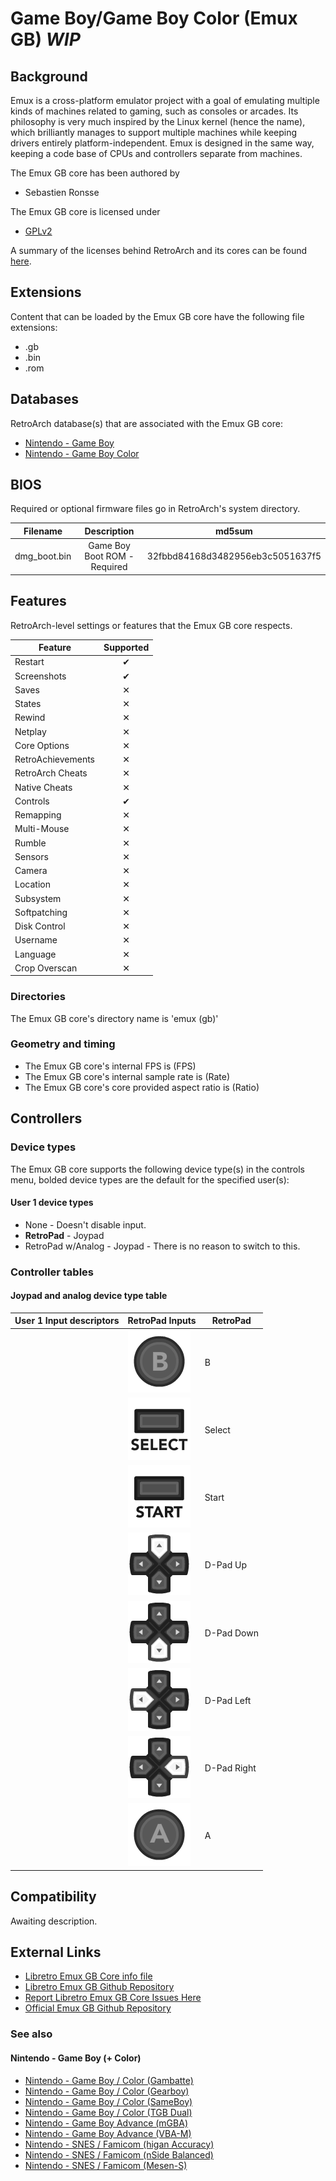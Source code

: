 # Game Boy/Game Boy Color (Emux GB) *WIP*

## Background

Emux is a cross-platform emulator project with a goal of emulating multiple kinds of machines related to gaming, such as consoles or arcades. Its philosophy is very much inspired by the Linux kernel (hence the name), which brilliantly manages to support multiple machines while keeping drivers entirely platform-independent. Emux is designed in the same way, keeping a code base of CPUs and controllers separate from machines.

The Emux GB core has been authored by

- Sebastien Ronsse

The Emux GB core is licensed under

- [GPLv2](https://github.com/libretro/emux/blob/master/COPYING)

A summary of the licenses behind RetroArch and its cores can be found [here](../development/licenses.md).

## Extensions

Content that can be loaded by the Emux GB core have the following file extensions:

- .gb
- .bin
- .rom

## Databases

RetroArch database(s) that are associated with the Emux GB core:

- [Nintendo - Game Boy](https://github.com/libretro/libretro-database/blob/master/rdb/Nintendo%20-%20Game%20Boy.rdb)
- [Nintendo - Game Boy Color](https://github.com/libretro/libretro-database/blob/master/rdb/Nintendo%20-%20Game%20Boy%20Color.rdb)

## BIOS

Required or optional firmware files go in RetroArch's system directory.

|   Filename    |    Description                 |              md5sum              |
|:-------------:|:------------------------------:|:--------------------------------:|
| dmg_boot.bin   | Game Boy Boot ROM - Required   | 32fbbd84168d3482956eb3c5051637f5 |

## Features

RetroArch-level settings or features that the Emux GB core respects.

| Feature           | Supported |
|-------------------|:---------:|
| Restart           | ✔         |
| Screenshots       | ✔         |
| Saves             | ✕         |
| States            | ✕         |
| Rewind            | ✕         |
| Netplay           | ✕         |
| Core Options      | ✕         |
| RetroAchievements | ✕         |
| RetroArch Cheats  | ✕         |
| Native Cheats     | ✕         |
| Controls          | ✔         |
| Remapping         | ✕         |
| Multi-Mouse       | ✕         |
| Rumble            | ✕         |
| Sensors           | ✕         |
| Camera            | ✕         |
| Location          | ✕         |
| Subsystem         | ✕         |
| Softpatching      | ✕         |
| Disk Control      | ✕         |
| Username          | ✕         |
| Language          | ✕         |
| Crop Overscan     | ✕         |

### Directories

The Emux GB core's directory name is 'emux (gb)'

### Geometry and timing

- The Emux GB core's internal FPS is (FPS)
- The Emux GB core's internal sample rate is (Rate)
- The Emux GB core's core provided aspect ratio is (Ratio)

## Controllers

### Device types

The Emux GB core supports the following device type(s) in the controls menu, bolded device types are the default for the specified user(s):

#### User 1 device types

- None - Doesn't disable input.
- **RetroPad** - Joypad
- RetroPad w/Analog - Joypad - There is no reason to switch to this.

### Controller tables

#### Joypad and analog device type table

| User 1 Input descriptors      | RetroPad Inputs                              | RetroPad           |
|-------------------------------|----------------------------------------------|--------------------|
|                               | ![](../image/retropad/retro_b.png)       | B                  |
|                               | ![](../image/retropad/retro_select.png)        | Select             |
|                               | ![](../image/retropad/retro_start.png)         | Start              |
|                               | ![](../image/retropad/retro_dpad_up.png)       | D-Pad Up           |
|                               | ![](../image/retropad/retro_dpad_down.png)     | D-Pad Down         |
|                               | ![](../image/retropad/retro_dpad_left.png)     | D-Pad Left         |
|                               | ![](../image/retropad/retro_dpad_right.png)    | D-Pad Right        |
|                               | ![](../image/retropad/retro_a.png)       | A                  |

## Compatibility

Awaiting description.

## External Links

- [Libretro Emux GB Core info file](https://github.com/libretro/libretro-super/blob/master/dist/info/emux_gb_libretro.info)
- [Libretro Emux GB Github Repository](https://github.com/libretro/emux)
- [Report Libretro Emux GB Core Issues Here](https://github.com/libretro/libretro-meta/issues)
- [Official Emux GB Github Repository](https://github.com/sronsse/emux)

### See also

#### Nintendo - Game Boy (+ Color)

- [Nintendo - Game Boy / Color (Gambatte)](gambatte.md)
- [Nintendo - Game Boy / Color (Gearboy)](gearboy.md)
- [Nintendo - Game Boy / Color (SameBoy)](sameboy.md)
- [Nintendo - Game Boy / Color (TGB Dual)](tgb_dual.md)
- [Nintendo - Game Boy Advance (mGBA)](mgba.md)
- [Nintendo - Game Boy Advance (VBA-M)](vba_m.md)
- [Nintendo - SNES / Famicom (higan Accuracy)](higan_accuracy.md)
- [Nintendo - SNES / Famicom (nSide Balanced)](nside_balanced.md)
- [Nintendo - SNES / Famicom (Mesen-S)](mesen-s.md)